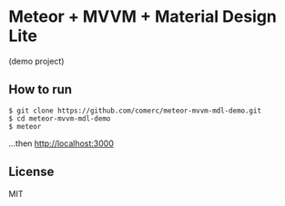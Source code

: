 # Meteor + MVVM + Material Design Lite

(demo project)

## How to run

```
$ git clone https://github.com/comerc/meteor-mvvm-mdl-demo.git
$ cd meteor-mvvm-mdl-demo
$ meteor
```

...then [http://localhost:3000](http://localhost:3000)

## License

MIT

